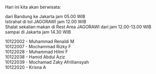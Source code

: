 <p>Hari ini kita akan berwisata:</p>
<p>
dari Bandung ke Jakarta jam 05.00 WIB<br>
Istirahat di tol JAGORAWI jam 12.00 WIB<br>
Shalat sekalian makan di Rest Area JAGORAWI dari jam 12.00-13.00 WIB<br>
sampai di Jakarta jam 14.30 WIB
</p>

<p>10122002 - Muhammad Renaldi M<br>
10122007 - Mochammad Rizky F<br>
10122028 - Muhammad Hilmi F<br>
10122038 - Hamid Abdul Aziz<br>
10122039 - Mochamad Zaky Afrilliansyah<br>
10122020 - Krisna A</p>
